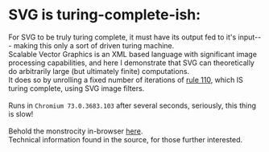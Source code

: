 # SVG is turing-complete-ish: 
For SVG to be truly turing complete, it must have its output fed to it's input--- making this only a sort of driven turing machine.
\
Scalable Vector Graphics is an XML based language with significant image processing capabilities, and here I demonstrate that SVG can theoretically do arbitrarily large (but ultimately finite) computations.
\
It does so by unrolling a fixed number of iterations of [rule 110](http://mathworld.wolfram.com/Rule110.html), which IS turing complete, using SVG image filters.\
\
Runs in `Chromium 73.0.3683.103` after several seconds, seriously, this thing is slow!\
\
Behold the monstrocity in-browser [here](https://tom-p-reichel.github.io/svg-is-turing-complete/110.html).
\
Technical information found in the source, for those further interested.

